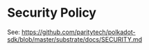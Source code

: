 # Security Policy

See: <https://github.com/paritytech/polkadot-sdk/blob/master/substrate/docs/SECURITY.md>
